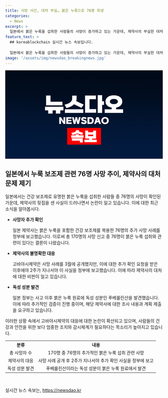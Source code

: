 ```yaml
---
title: 사망 사건, 대처 부실… 붉은 누룩으로 76명 희생
categories:
  - News
excerpt: >
  일본에서 붉은 누룩을 섭취한 사람들의 사망이 증가하고 있는 가운데, 제약사의 부실한 대처가 논란이 되고 있습니다. 고바야시제약은 76명의 추가 사망자를 보고했지만, 이를 정부에 늦게 보고한 것으로 알려져 추가 비판을 받고 있습니다. 해당 제품은 약 110만 개가 팔렸으며, 독성 성분이 발견되어 정부의 추가 조사가 이뤄지고 있습니다. (150자)
feature_text: >
  ## koreablockchain 실시간 뉴스 속보입니다.

  일본에서 붉은 누룩을 섭취한 사람들의 사망이 증가하고 있는 가운데, 제약사의 부실한 대처가 논란이 되고 있습니다. 고바야시제약은 76명의 추가 사망자를 보고했지만, 이를 정부에 늦게 보고한 것으로 알려져 추가 비판을 받고 있습니다. 해당 제품은 약 110만 개가 팔렸으며, 독성 성분이 발견되어 정부의 추가 조사가 이뤄지고 있습니다. (150자)
image: '/assets/img/newsdao_breakingnews.jpg'
---
```


<p><img src="/assets/img/newsdao_breakingnews.jpg" alt="koreablockchain 속보" /></p>

<h2 data-ke-size="size26">일본에서 누룩 보조제 관련 76명 사망 추이,  제약사의 대처 문제 제기</h2>

<p data-ke-size="size16">일본에서는 건강 보조제로 유명한 붉은 누룩을 섭취한 사람들 중 76명의 사망이 확인된 가운데, 제약사의 뒷짐을 샌 사실이 드러나면서 논란이 일고 있습니다. 이에 대한 최근 소식을 알아봅시다.</p>

<ul>
  <li><b>사망자 추가 확인</b></li>
  <p data-ke-size="size16">일본 제약사는 붉은 누룩을 포함한 건강 보조제를 복용한 76명의 추가 사망 사례를 정부에 보고했습니다. 이로써 총 170명의 사망 신고 중 76명이 붉은 누룩 섭취와 관련이 있다는 결론이 나왔습니다.</p>
  <li><b>제약사의 불명확한 대응</b></li>
  <p data-ke-size="size16">고바야시제약은 사망 사례를 3월에 공개했지만, 이에 대한 추가 확인 요청을 받은 이후에야 2주가 지나서야 이 사실을 정부에 보고했습니다. 이에 따라 제약사의 대처에 대한 비판이 일고 있습니다.</p>
  <li><b>독성 성분 발견</b></li>
  <p data-ke-size="size16">일본 정부는 사고 이후 붉은 누룩 원료에 독성 성분인 푸베룰린산을 발견했습니다. 이에 따라 추가적인 검증이 진행 중이며, 해당 제약사에 대한 조사 내용과 계획 제출을 요구하고 있습니다.</p>
</ul>

<p data-ke-size="size16">이러한 상황 속에서 고바야시제약의 대응에 대한 논란이 확산되고 있으며, 사람들의 건강과 안전을 위한 보다 엄중한 조치와 감시체계가 필요하다는 목소리가 높아지고 있습니다.</p>

<table>
  <tr>
    <td style="text-align: center; height: 17px;"><b>분류</b></td>
    <td style="text-align: center; height: 17px;"><b>내용</b></td>
  </tr>
  <tr>
    <td style="text-align: center;">총 사망자 수</td>
    <td style="text-align: center;">170명 중 76명의 추가적인 붉은 누룩 섭취 관련 사망</td>
  </tr>
  <tr>
    <td style="text-align: center;">제약사의 대응</td>
    <td style="text-align: center;">사망 사례 공개 후 2주가 지나서야 추가 확인 사실을 정부에 보고</td>
  </tr>
  <tr>
    <td style="text-align: center;">독성 성분 발견</td>
    <td style="text-align: center;">푸베룰린산이라는 독성 성분이 붉은 누룩 원료에서 발견</td>
  </tr>
</table>

<p data-ke-size="size16">&nbsp;</p>
실시간 뉴스 속보는, <a href="https://newsdao.kr" rel="dofollow">https://newsdao.kr</a>


